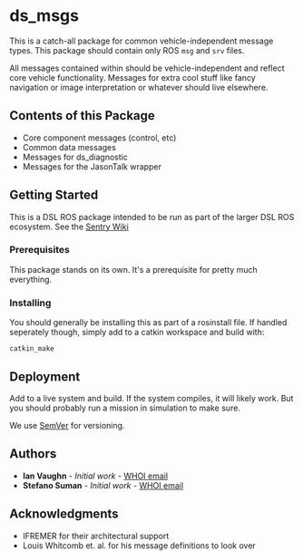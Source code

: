 # ds_msgs

This is a catch-all package for common vehicle-independent message types.
This package should contain only ROS ```msg``` and ```srv``` files.

All messages contained within should be vehicle-independent and reflect core
vehicle functionality.  Messages for extra cool stuff like fancy navigation
or image interpretation or whatever should live elsewhere.

## Contents of this Package

* Core component messages (control, etc)
* Common data messages
* Messages for ds_diagnostic
* Messages for the JasonTalk wrapper

## Getting Started

This is a DSL ROS package intended to be run as part of the larger DSL ROS ecosystem.
See the [Sentry Wiki](http://sentry-wiki.whoi.edu/ROS_Upgrade)

### Prerequisites

This package stands on its own.  It's a prerequisite for pretty
much everything.

### Installing

You should generally be installing this as part of a rosinstall file.
If handled seperately though, simply add to a catkin workspace and
build with:

```
catkin_make
```

## Deployment

Add to a live system and build.  If the system compiles, it will likely work.
But you should probably run a mission in simulation to make sure.

We use [SemVer](http://semver.org/) for versioning.

## Authors

* **Ian Vaughn** - *Initial work* - [WHOI email](mailto:ivaughn@whoi.edu)
* **Stefano Suman** - *Initial work* - [WHOI email](mailto:ssuman@whoi.edu)

## Acknowledgments

* IFREMER for their architectural support
* Louis Whitcomb et. al. for his message definitions to look over
